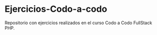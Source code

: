 # Ejercicios-Codo-a-codo
Repositorio con ejercicios realizados en el curso Codo a Codo FullStack PHP.
